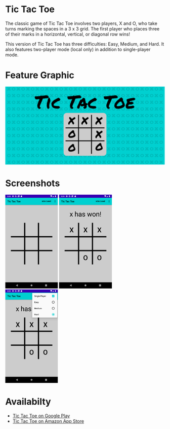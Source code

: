 # Tic Tac Toe

The classic game of Tic Tac Toe involves two players, X and O, who take turns marking the spaces in a 3 x 3 grid. The first player who places three of their marks in a horizontal, vertical, or diagonal row wins!

This version of Tic Tac Toe has three difficulties: Easy, Medium, and Hard. It also features two-player mode (local only) in addition to single-player mode.

# Feature Graphic

![Feature Graphic](/app-store-stuff/feature-graphic.png)

# Screenshots

<img src="/app-store-stuff/phone-screenshot-1.png" alt="New Game" width="33%" />&nbsp;<img src="/app-store-stuff/phone-screenshot-2.png" alt="Won Game" width="33%" />&nbsp;<img src="/app-store-stuff/phone-screenshot-3.png" alt="Settings Menu" width="33%" />

# Availabilty

* [Tic Tac Toe on Google Play](https://play.google.com/store/apps/details?id=com.joehxblog.tictactoe)
* [Tic Tac Toe on Amazon App Store](https://www.amazon.com/gp/product/B08KTWMYRK)
